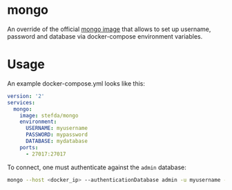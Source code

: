 # mongo

An override of the official [mongo image](https://hub.docker.com/_/mongo/) that
allows to set up username, password and database via docker-compose environment
variables.

# Usage

An example docker-compose.yml looks like this:

```yaml
version: '2'
services:
  mongo:
    image: stefda/mongo
    environment:
      USERNAME: myusername
      PASSWORD: mypassword
      DATABASE: mydatabase
    ports:
      - 27017:27017
```

To connect, one must authenticate against the `admin` database:

```bash
mongo --host <docker_ip> --authenticationDatabase admin -u myusername -p mypassword mydatabase 
```
